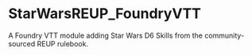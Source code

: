 # StarWarsREUP_FoundryVTT
A Foundry VTT module adding Star Wars D6 Skills from the community-sourced REUP rulebook.
